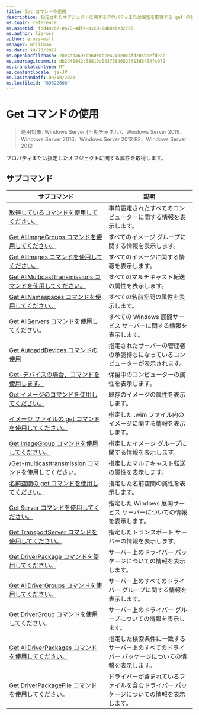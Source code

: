 ```yaml
---
title: Get コマンドの使用
description: 指定されたオブジェクトに関するプロパティまたは属性を取得する get の参照記事です。
ms.topic: reference
ms.assetid: fbd44c67-0670-4dfe-a1c0-2ab8abe327b5
ms.author: lizross
author: eross-msft
manager: mtillman
ms.date: 10/16/2017
ms.openlocfilehash: 78e4aba693cb60e4cce4240e0c4fd205baefdeac
ms.sourcegitcommit: db2d46842c68813d043738d6523f13d8454fc972
ms.translationtype: MT
ms.contentlocale: ja-JP
ms.lasthandoff: 09/10/2020
ms.locfileid: "89622608"
---
```

# <a name="using-the-get-command"></a>Get コマンドの使用

> 適用対象: Windows Server (半期チャネル)、Windows Server 2019、Windows Server 2016、Windows Server 2012 R2、Windows Server 2012

プロパティまたは指定したオブジェクトに関する属性を取得します。

## <a name="subcommands"></a>サブコマンド
|サブコマンド|説明|
|-------|--------|
|[取得しているコマンドを使用してください。](using-the-get-alldevices-command.md)|事前設定されたすべてのコンピューターに関する情報を表示します。|
|[Get AllImageGroups コマンドを使用してください。](using-the-get-allimagegroups-command.md)|すべてのイメージ グループに関する情報を表示します。|
|[Get AllImages コマンドを使用してください。](using-the-get-allimages-command.md)|すべてのイメージに関する情報を表示します。|
|[Get AllMulticastTransmissions コマンドを使用してください。](using-the-get-allmulticasttransmissions-command.md)|すべてのマルチキャスト転送の属性を表示します。|
|[Get AllNamespaces コマンドを使用してください。](using-the-get-allnamespaces-command.md)|すべての名前空間の属性を表示します。|
|[Get AllServers コマンドを使用してください。](using-the-get-allservers-command.md)|すべての Windows 展開サービス サーバーに関する情報を表示します。|
|[Get AutoaddDevices コマンドの使用](using-the-get-autoadddevices-command.md)|指定されたサーバーの管理者の承認待ちになっているコンピューターが表示されます。|
|[Get-デバイスの場合、コマンドを使用します。](using-the-get-device-command.md)|保留中のコンピューターの属性を表示します。|
|[Get イメージのコマンドを使用してください。](using-the-get-image-command.md)|既存のイメージの属性を表示します。|
|[イメージ ファイルの get コマンドを使用してください。](using-the-get-imagefile-command.md)|指定した .wim ファイル内のイメージに関する情報を表示します。|
|[Get ImageGroup コマンドを使用してください。](using-the-get-imagegroup-command.md)|指定したイメージ グループに関する情報を表示します。|
|[/Get-multicasttransmission コマンドを使用してください。](using-the-get-multicasttransmission-command.md)|指定したマルチキャスト転送の属性を表示します。|
|[名前空間の get コマンドを使用してください。](using-the-get-namespace-command.md)|指定した名前空間の属性を表示します。|
|[Get Server コマンドを使用してください。](using-the-get-server-command.md)|指定した Windows 展開サービス サーバーについての情報を表示します。|
|[Get TransportServer コマンドを使用してください。](using-the-get-transportserver-command.md)|指定したトランスポート サーバーの情報を表示します。|
|[Get DriverPackage コマンドを使用してください。](using-the-get-driverpackage-command.md)|サーバー上のドライバー パッケージについての情報を表示します。|
|[Get AllDriverGroups コマンドを使用してください。](using-the-get-alldrivergroups-command.md)|サーバー上のすべてのドライバー グループに関する情報を表示します。|
|[Get DriverGroup コマンドを使用してください。](using-the-get-drivergroup-command.md)|サーバー上のドライバー グループについての情報を表示します。|
|[Get AllDriverPackages コマンドを使用してください。](using-the-get-alldriverpackages-command.md)|指定した検索条件に一致するサーバー上のすべてのドライバー パッケージについての情報を表示します。|
|[Get DriverPackageFile コマンドを使用してください。](using-the-get-driverpackagefile-command.md)|ドライバーが含まれているファイルを含むドライバー パッケージについての情報を表示します。|
